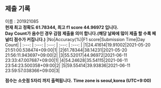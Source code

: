 


  
## 제출 기록  
이름 : 201921085  
**현재 최고 정확도 61.78344, 최고 f1 score 44.96972 입니다.**  
**Day Count가 음수인 경우 감점 제출을 의미 합니다.(해당 날짜에 많이 제출 할 수록 페널티 점수가 커집니다.)**
|No|Accuracy(%)|F1 score|Submission Time|Day Count|
| :---: | :---: | :---: | :---: | :---: |
|1|24.41614|19.91002|2021-05-20 21:51:00.538474+09:00|1|
|2|61.78344|38.14231|2021-05-20 21:56:11.943697+09:00|2|
|3|55.52017|44.96972|2021-06-11 23:33:47.007687+09:00|1|
|4|54.24628|35.54115|2021-06-11 23:54:23.500358+09:00|2|
|5|59.55414|39.93836|2021-06-11 23:59:57.038366+09:00|3|


**점수는 소숫점 5자리 까지 출력됩니다.**
**Time zone is seoul,korea (UTC+9:00)**
